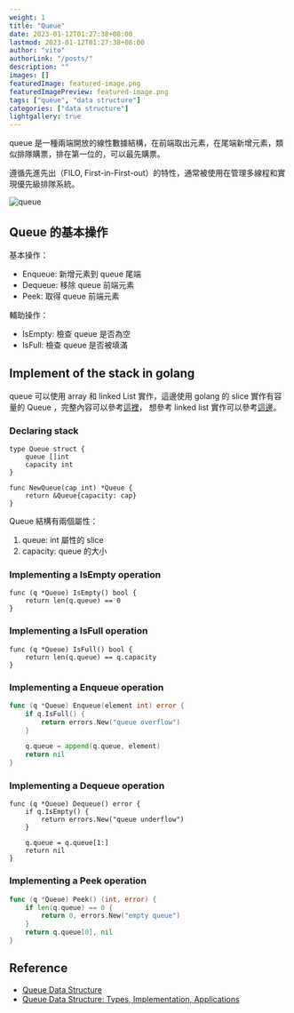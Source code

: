 ```yaml
---
weight: 1
title: "Queue"
date: 2023-01-12T01:27:38+08:00
lastmod: 2023-01-12T01:27:38+08:00
author: "vito"
authorLink: "/posts/"
description: ""
images: []
featuredImage: featured-image.png
featuredImagePreview: featured-image.png
tags: ["queue", "data structure"]
categories: ["data structure"]
lightgallery: true
---
```

queue 是一種兩端開放的線性數據結構，在前端取出元素，在尾端新增元素，類似排隊購票，排在第一位的，可以最先購票。  
<!--more-->
遵循先進先出（FILO, First-in-First-out）的特性，通常被使用在管理多線程和實現優先級排隊系統。  

![queue](https://imgur.com/AjBisqH.png)  

## Queue 的基本操作

基本操作：  

- Enqueue: 新增元素到 queue 尾端  
- Dequeue: 移除 queue 前端元素  
- Peek: 取得 queue 前端元素  

輔助操作：

- IsEmpty: 檢查 queue 是否為空  
- IsFull: 檢查 queue 是否被填滿  

## Implement of the stack in golang

queue 可以使用 array 和 linked List 實作，這邊使用 golang 的 slice 實作有容量的 Queue ，完整內容可以參考[這裡](https://github.com/xxxVitoxxx/data-structure-and-algorithm/blob/main/data-structure/queue/slice.go)， 想參考 linked list 實作可以參考[這邊](https://github.com/xxxVitoxxx/data-structure-and-algorithm/blob/main/data-structure/queue/linked_list.go)。  

### Declaring stack

```go=1
type Queue struct {
    queue []int
    capacity int
}

func NewQueue(cap int) *Queue {
    return &Queue{capacity: cap}
}
```  

Queue 結構有兩個屬性：  

1. queue: int 屬性的 slice  
2. capacity: queue 的大小  

### Implementing a IsEmpty operation

```go=1
func (q *Queue) IsEmpty() bool {
    return len(q.queue) == 0
}
```  

### Implementing a IsFull operation

```go=1
func (q *Queue) IsFull() bool {
    return len(q.queue) == q.capacity
}
```  

### Implementing a Enqueue operation

```go
func (q *Queue) Enqueue(element int) error {
    if q.IsFull() {
        return errors.New("queue overflow")
    }

    q.queue = append(q.queue, element)
    return nil
}
```  

### Implementing a Dequeue operation

```go=
func (q *Queue) Dequeue() error {
    if q.IsEmpty() {
        return errors.New("queue underflow")
    }

    q.queue = q.queue[1:]
    return nil
}
```  

### Implementing a Peek operation

```go
func (q *Queue) Peek() (int, error) {
    if len(q.queue) == 0 {
        return 0, errors.New("empty queue")
    }
    return q.queue[0], nil
}
```  

## Reference

- [Queue Data Structure](https://www.programiz.com/dsa/queue)  
- [Queue Data Structure: Types, Implementation, Applications
](https://www.naukri.com/learning/articles/queue-data-structure-types-implementation-applications/.png)  